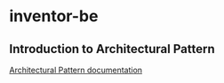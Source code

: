 # inventor-be

## Introduction to Architectural Pattern
[Architectural Pattern documentation](https://github.com/cypherkrescent/inventor-be/wiki/Architectural-Patterns-(David))
